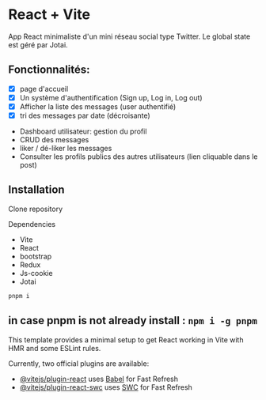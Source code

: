 # React + Vite

App React minimaliste d'un mini réseau social type Twitter. Le global state est géré par Jotai.

## Fonctionnalités:
- [x] page d'accueil
- [x] Un système d'authentification (Sign up, Log in, Log out)
- [x] Afficher la liste des messages (user authentifié)
- [x] tri des messages par date (décroisante)
- Dashboard utilisateur: gestion du profil
- CRUD des messages
- liker / dé-liker les messages
- Consulter les profils publics des autres utilisateurs (lien cliquable dans le post)

## Installation
Clone repository

Dependencies
- Vite
- React
- bootstrap
- Redux
- Js-cookie
- Jotai

```bash
pnpm i
```
in case pnpm is not already install : ``npm i -g pnpm``
---

This template provides a minimal setup to get React working in Vite with HMR and some ESLint rules.

Currently, two official plugins are available:

- [@vitejs/plugin-react](https://github.com/vitejs/vite-plugin-react/blob/main/packages/plugin-react/README.md) uses [Babel](https://babeljs.io/) for Fast Refresh
- [@vitejs/plugin-react-swc](https://github.com/vitejs/vite-plugin-react-swc) uses [SWC](https://swc.rs/) for Fast Refresh
